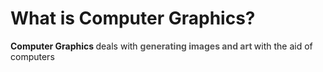 <H1> What is Computer Graphics? </H1>
<b> Computer Graphics </b> deals with <span style="color:#555555; font-weight: bold;"> generating images and art </span>with the aid of computers 




